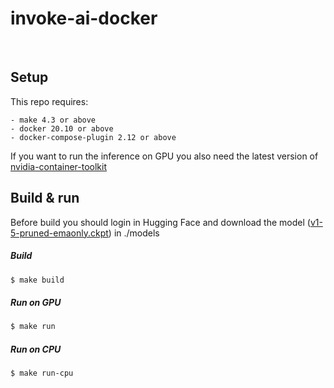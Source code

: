 # invoke-ai-docker
<br/>

Setup
-----

This repo requires:

    - make 4.3 or above 
    - docker 20.10 or above
    - docker-compose-plugin 2.12 or above

If you want to run the inference on GPU you also need the latest version of [nvidia-container-toolkit](https://docs.nvidia.com/datacenter/cloud-native/container-toolkit/install-guide.html)
<br/>

Build & run
-----------

Before build you should login in Hugging Face and download the model ([v1-5-pruned-emaonly.ckpt](https://huggingface.co/runwayml/stable-diffusion-v1-5)) in ./models
<br/>

##### Build
```bash
$ make build
```
##### Run on GPU
```bash
$ make run
```
##### Run on CPU
```bash
$ make run-cpu
```
